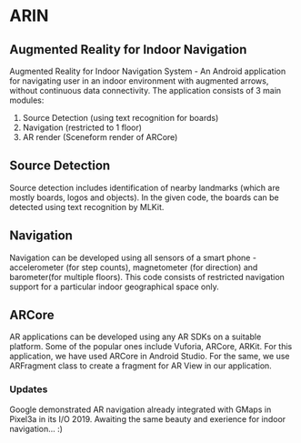 # ARIN
## Augmented Reality for Indoor Navigation
Augmented Reality for Indoor Navigation System - An Android application for navigating user in an indoor environment with augmented arrows, without continuous data connectivity.
The application consists of 3 main modules:
  1. Source Detection (using text recognition for boards)
  2. Navigation (restricted to 1 floor)
  3. AR render (Sceneform render of ARCore)

## Source Detection
Source detection includes identification of nearby landmarks (which are mostly boards, logos and objects). In the given code, the boards can be detected using text recognition by MLKit.

## Navigation
Navigation can be developed using all sensors of a smart phone - accelerometer (for step counts), magnetometer (for direction) and barometer(for multiple floors).
This code consists of restricted navigation support for a particular indoor geographical space only.

## ARCore
AR applications can be developed using any AR SDKs on a suitable platform. Some of the popular ones include Vuforia, ARCore, ARKit.
For this application, we have used ARCore in Android Studio. For the same, we use ARFragment class to create a fragment for AR View in our application.

### Updates
Google demonstrated AR navigation already integrated with GMaps in Pixel3a in its I/O 2019. Awaiting the same beauty and exerience for indoor navigation... :)
